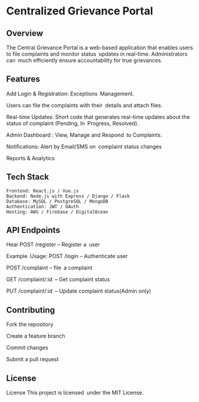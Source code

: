 # Centralized Grievance Portal

## Overview

The Central Grievance Portal is a web-based application that enables users to file complaints and monitor status updates in real-time. Administrators can much efficiently ensure accountability for true grievances.

## Features

Add Login & Registration: Exceptions Management.

Users can file the complaints with their details and attach files.

Real-time Updates: Short code that generates real-time updates about the status of complaint (Pending, In Progress, Resolved).

Admin Dashboard : View, Manage and Respond to Complaints.

Notifications: Alert by Email/SMS on complaint status changes

Reports & Analytics

## Tech Stack

    Frontend: React.js / Vue.js
    Backend: Node.js with Express / Django / Flask
    Database: MySQL / PostgreSQL / MongoDB
    Authentication: JWT / OAuth
    Hosting: AWS / Firebase / DigitalOcean

## API Endpoints

Hear POST /register – Register a user

Example Usage: POST /login – Authenticate user

POST /complaint – file a complaint

GET /complaint/:id – Get complaint status

PUT /complaint/:id – Update complaint status(Admin only)

## Contributing

Fork the repository

Create a feature branch

Commit changes

Submit a pull request

## License

License This project is licensed under the MIT License.
